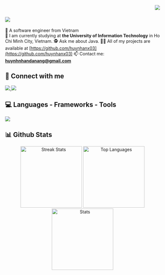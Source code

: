 <img align="right" src="https://visitor-badge.laobi.icu/badge?page_id=huynhanx03.huynhanx03" />

<h1 align="left">
    <img src="https://readme-typing-svg.herokuapp.com/?font=Righteous&size=35&center=false&vCenter=true&width=500&height=70&duration=4000&lines=Hi+There!+👋;+I'm+Cao+Nhan!;" />
</h1>

 🔭 A software engineer from Vietnam <br/>
 🌱 I am currently studying at **the University of Information Technology** in Ho Chi Minh City, Vietnam.
 🕵️ Ask me about Java.
 👨‍💻 All of my projects are available at [https://github.com/huynhanx03](https://github.com/huynhanx03)
 📫 Contact me: **huynhnhandanang@gmail.com**<br>

 ## 💬 Connect with me
<div align="left"> 
  <a href="mailto:huynhnhandanang@gmail.com">
    <img src="https://img.shields.io/badge/Gmail-333333?style=for-the-badge&logo=gmail&logoColor=red" />
  </a>
  <a href="https://www.linkedin.com/in/huynhnhan03/" target="_blank">
    <img src="https://img.shields.io/badge/LinkedIn-0077B5?style=for-the-badge&logo=linkedin&logoColor=white" target="_blank" />
  </a>
</div>

 
## 💻 Languages - Frameworks - Tools
![](https://skillicons.dev/icons?i=java,cpp,redis,kafka,elasticsearch,mysql,sqlite,firebase,django,git,vim,docker")

## 📊 Github Stats
<div align="center">
  <img src="https://github-readme-stats.vercel.app/api?username=huynhanx03&theme=dark&hide_border=false&include_all_commits=false&count_private=false" alt="Streak Stats" style="height: 200px; object-fit: cover;">
  <img src="https://github-readme-stats.vercel.app/api/top-langs/?username=huynhanx03&theme=dark&hide_border=false&include_all_commits=false&count_private=false&layout=compact" alt="Top Languages" style="height: 200px; object-fit: cover;">
  <img src="https://github-readme-streak-stats.herokuapp.com/?user=huynhanx03&theme=dark&hide_border=false" alt="Stats" style="height: calc(400px - 200px); object-fit: cover;">
</div>

